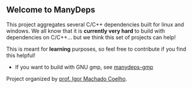 ## Welcome to ManyDeps

This project aggregates several C/C++ dependencies built for linux and windows.
We all know that it is **currently very hard** to build with dependencies on C/C++... but we think this set of projects can help!

This is meant for **learning** purposes, so feel free to contribute if you find this helpful!

- If you want to build with GNU gmp, see [manydeps-gmp](https://github.com/manydeps/manydeps-gmp)

Project organized by [prof. Igor Machado Coelho](https://github.com/igormcoelho).
